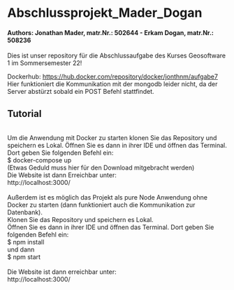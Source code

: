 # Abschlussprojekt_Mader_Dogan
<h4>Authors:  Jonathan Mader, matr.Nr.: 502644 - Erkam Dogan, matr.Nr.: 508236</h4>

Dies ist unser repository für die Abschlussaufgabe des Kurses Geosoftware 1 im Sommersemester 22!

Dockerhub: https://hub.docker.com/repository/docker/jonthnm/aufgabe7
Hier funktioniert die Kommunikation mit der mongodb leider nicht, da der Server abstürzt sobald ein POST Befehl stattfindet.

<h2>Tutorial</h2>
<br>
Um die Anwendung mit Docker zu starten klonen Sie das Repository und speichern es Lokal.
Öffnen Sie es dann in ihrer IDE und öffnen das Terminal. Dort geben Sie folgenden Befehl ein:
<br>
$ docker-compose up
<br>
(Etwas Geduld muss hier für den Download mitgebracht werden)
<br>
Die Website ist dann Erreichbar unter:<br>
http://localhost:3000/
<br>
<br>
Außerdem ist es möglich das Projekt als pure Node Anwendung ohne Docker zu starten (dann funktioniert auch die Kommunikation zur Datenbank).<br>
Klonen Sie das Repository und speichern es Lokal.<br>
Öffnen Sie es dann in ihrer IDE und öffnen das Terminal. Dort geben Sie folgenden Befehl ein:
<br>
$ npm install <br>
und dann <br>
$ npm start <br>
<br>
Die Website ist dann erreichbar unter:<br>
http://localhost:3000/
<br>
